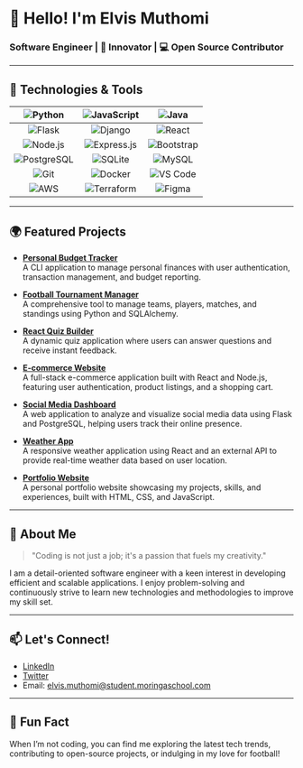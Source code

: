 # 👋 Hello! I'm **Elvis Muthomi**  
### Software Engineer | 🚀 Innovator | 💻 Open Source Contributor

---

## 🌟 Technologies & Tools

| ![Python](https://img.shields.io/badge/Python-3776AB?style=flat&logo=python&logoColor=ffffff) | ![JavaScript](https://img.shields.io/badge/JavaScript-F7DF1E?style=flat&logo=javascript&logoColor=000000) | ![Java](https://img.shields.io/badge/Java-007396?style=flat&logo=java&logoColor=ffffff) |
|:---:|:---:|:---:|
| ![Flask](https://img.shields.io/badge/Flask-000000?style=flat&logo=flask&logoColor=ffffff) | ![Django](https://img.shields.io/badge/Django-092E20?style=flat&logo=django&logoColor=ffffff) | ![React](https://img.shields.io/badge/React-61DAFB?style=flat&logo=react&logoColor=000000) |
| ![Node.js](https://img.shields.io/badge/Node.js-339933?style=flat&logo=node.js&logoColor=ffffff) | ![Express.js](https://img.shields.io/badge/Express-404D59?style=flat&logo=express&logoColor=ffffff) | ![Bootstrap](https://img.shields.io/badge/Bootstrap-563D7C?style=flat&logo=bootstrap&logoColor=ffffff) |
| ![PostgreSQL](https://img.shields.io/badge/PostgreSQL-4169E1?style=flat&logo=postgresql&logoColor=ffffff) | ![SQLite](https://img.shields.io/badge/SQLite-003B57?style=flat&logo=sqlite&logoColor=ffffff) | ![MySQL](https://img.shields.io/badge/MySQL-4479A1?style=flat&logo=mysql&logoColor=ffffff) |
| ![Git](https://img.shields.io/badge/Git-F05032?style=flat&logo=git&logoColor=ffffff) | ![Docker](https://img.shields.io/badge/Docker-2496ED?style=flat&logo=docker&logoColor=ffffff) | ![VS Code](https://img.shields.io/badge/Visual%20Studio%20Code-007ACC?style=flat&logo=visual-studio-code&logoColor=ffffff) |
| ![AWS](https://img.shields.io/badge/AWS-232F3E?style=flat&logo=amazonaws&logoColor=white) | ![Terraform](https://img.shields.io/badge/Terraform-7B42BC?style=flat&logo=terraform&logoColor=ffffff) | ![Figma](https://img.shields.io/badge/Figma-F24E1E?style=flat&logo=figma&logoColor=ffffff) |

---

## 🌍 Featured Projects

- **[Personal Budget Tracker](https://github.com/tsomielvis/personal_budget_tracker)**  
  A CLI application to manage personal finances with user authentication, transaction management, and budget reporting.

- **[Football Tournament Manager](https://github.com/tsomielvis/football_tournament_manager)**  
  A comprehensive tool to manage teams, players, matches, and standings using Python and SQLAlchemy.

- **[React Quiz Builder](https://github.com/tsomielvis/react_quiz_builder)**  
  A dynamic quiz application where users can answer questions and receive instant feedback.

- **[E-commerce Website](https://github.com/tsomielvis/ecommerce-website)**  
  A full-stack e-commerce application built with React and Node.js, featuring user authentication, product listings, and a shopping cart.

- **[Social Media Dashboard](https://github.com/tsomielvis/social-media-dashboard)**  
  A web application to analyze and visualize social media data using Flask and PostgreSQL, helping users track their online presence.

- **[Weather App](https://github.com/tsomielvis/weather-app)**  
  A responsive weather application using React and an external API to provide real-time weather data based on user location.

- **[Portfolio Website](https://github.com/tsomielvis/portfolio)**  
  A personal portfolio website showcasing my projects, skills, and experiences, built with HTML, CSS, and JavaScript.

---

## 💼 About Me

> "Coding is not just a job; it's a passion that fuels my creativity."

I am a detail-oriented software engineer with a keen interest in developing efficient and scalable applications. I enjoy problem-solving and continuously strive to learn new technologies and methodologies to improve my skill set.

---

## 📫 Let's Connect!

- [LinkedIn](https://www.linkedin.com/in/elvis-muthomi-056542313)
- [Twitter](https://twitter.com/tsomielvis)
- Email: [elvis.muthomi@student.moringaschool.com](mailto:elvis.muthomi@student.moringaschool.com)

---

## 🎉 Fun Fact

When I’m not coding, you can find me exploring the latest tech trends, contributing to open-source projects, or indulging in my love for football!
